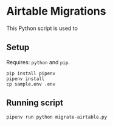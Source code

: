 # Airtable Migrations

This Python script is used to 

## Setup

Requires: `python` and `pip`.

```
pip install pipenv
pipenv install
cp sample.env .env
```

## Running script

```
pipenv run python migrate-airtable.py 
```
